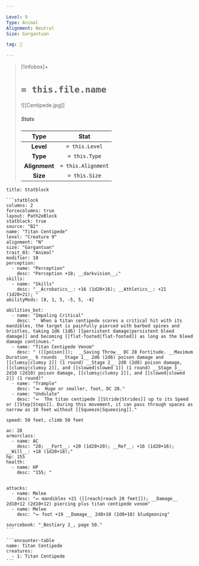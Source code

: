 ```yaml
---

Level: 9
Type: Animal
Alignment: Neutral
Size: Gargantuan

tag: 👹

---
```


> [!infobox]+
> #  `= this.file.name`
> ![[Centipede.jpg]]
> ##### Stats
> Type | Stat |
> :---:|:---:|
> **Level** | `= this.Level` |
> **Type** | `= this.Type` |
> **Alignment** | `= this.Alignment` |
> **Size** | `= this.Size` |



````ad-info
title: Statblock

```statblock
columns: 2
forcecolumns: true
layout: Path2eBlock
statblock: true
source: "B2"
name: "Titan Centipede"
level: "Creature 9"
alignment: "N"
size: "Gargantuan"
trait_03: "Animal"
modifier: 18
perception:
  - name: "Perception"
    desc: "Perception +18; __darkvision__;"
skills:
  - name: "Skills"
    desc: "__Acrobatics__: +16 (1d20+16); __Athletics__: +21 (1d20+21); "
abilityMods: [8, 1, 5, -5, 5, -4]

abilities_bot:
  - name: "Impaling Critical"
    desc: "  When a titan centipede scores a critical hit with its mandibles, the target is painfully pierced with barbed spines and bristles, taking 1d6 (1d6) [[persistent damage|persistent bleed damage]] and becoming [[flat-footed|flat-footed]] as long as the bleed damage continues."
  - name: "Titan Centipede Venom"
    desc: " ([[poison]]);  __Saving Throw__ DC 28 Fortitude. __Maximum Duration__ 6 rounds __Stage 1__ 2d6 (2d6) poison damage and [[clumsy|clumsy 2]] (1 round) __Stage 2__ 2d8 (2d8) poison damage, [[clumsy|clumsy 2]], and [[slowed|slowed 1]] (1 round) __Stage 3__ 2d10 (2d10) poison damage, [[clumsy|clumsy 2]], and [[slowed|slowed 2]] (1 round)"
  - name: "Trample"
    desc: "⬽  Huge or smaller, foot, DC 28."
  - name: "Undulate"
    desc: "⬻  The titan centipede [[Stride|Strides]] up to its Speed or [[Step|Steps]]. During this movement, it can pass through spaces as narrow as 10 feet without [[Squeeze|Squeezing]]."

speed: 50 feet, climb 50 feet

ac: 28
armorclass:
  - name: AC
    desc: "28; __Fort__: +20 (1d20+20); __Ref__: +16 (1d20+16); __Will__: +18 (1d20+18);"
hp: 155
health:
  - name: HP
    desc: "155; "


attacks:
  - name: Melee
    desc: "⬻ mandibles +21 ([[reach|reach 20 feet]]); __Damage__ 2d10+12 (2d10+12) piercing plus titan centipede venom"
  - name: Melee
    desc: "⬻ foot +19 __Damage__ 2d8+10 (2d8+10) bludgeoning"

sourcebook: "_Bestiary 2_, page 50."
```

```encounter-table
name: Titan Centipede
creatures:
  - 1: Titan Centipede
```

````


